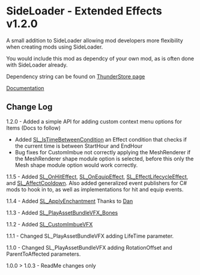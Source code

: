 # SideLoader - Extended Effects v1.2.0

A small addition to SideLoader allowing mod developers more flexibility when creating mods using SideLoader.

You would include this mod as dependcy of your own mod, as is often done with SideLoader already. 

Dependency string can be found on [ThunderStore page](https://outward.thunderstore.io/package/SLExtendedEffects/SideLoader_ExtendedEffects/)

[Documentation](https://github.com/Grim-/SideLoader_ExtendedEffects/blob/main/Documentation.md)


## Change Log

1.2.0 - 
Added a simple API for adding custom context menu options for Items (Docs to follow) 
- Added [SL_IsTimeBetweenCondition](https://github.com/Grim-/SideLoader_ExtendedEffects/blob/main/Conditions.md#sl_istimebetween) an Effect condition that checks if the current time is between StartHour and EndHour
- Bug fixes for CustomImbue not correctly applying the MeshRenderer if the MeshRenderer shape module option is selected, before this only the Mesh shape module option would work correctly.

1.1.5 - Added [SL_OnHitEffect](https://github.com/Grim-/SideLoader_ExtendedEffects/blob/main/XML/SL_OnHitEffect.xml), [SL_OnEquipEffect](https://github.com/Grim-/SideLoader_ExtendedEffects/blob/main/XML/SL_OnEquipEffect.xml), [SL_EffectLifecycleEffect](https://github.com/Grim-/SideLoader_ExtendedEffects/blob/main/XML/SL_EffectLifecycleEffect.xml), and [SL_AffectCooldown](https://github.com/Grim-/SideLoader_ExtendedEffects/blob/main/XML/SL_AffectCooldown.xml). Also added generalized event publishers for C# mods to hook in to, as well as implementations for hit and equip events.

1.1.4 - Added [SL_ApplyEnchantment](https://github.com/Grim-/SideLoader_ExtendedEffects/blob/main/XML/SL_ApplyEnchantment.xml) Thanks to [Dan](https://github.com/dansze)

1.1.3 - Added [SL_PlayAssetBundleVFX_Bones](https://github.com/Grim-/SideLoader_ExtendedEffects/blob/main/Documentation.md#sl_playassetbundlevfx_bones)

1.1.2 - Added [SL_CustomImbueVFX](https://github.com/Grim-/SideLoader_ExtendedEffects/blob/main/Documentation.md#sl_customimbuevfx)

1.1.1 - Changed SL_PlayAssetBundleVFX adding LifeTime parameter.

1.1.0 - Changed SL_PlayAssetBundleVFX adding RotationOffset and ParentToAffected parameters.

1.0.0 > 1.0.3 - ReadMe changes only
